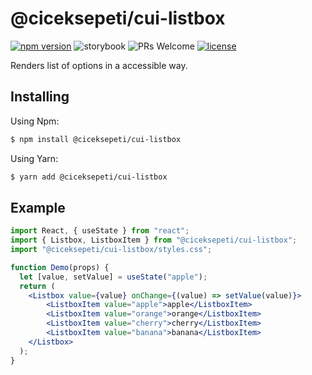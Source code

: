 # @ciceksepeti/cui-listbox

[![npm version](https://img.shields.io/npm/v/@ciceksepeti/cui-listbox.svg?style=flat)](https://www.npmjs.com/package/@ciceksepeti/cui-listbox) ![storybook](https://shields.io/badge/storybook-white?logo=storybook&style=flat) ![PRs Welcome](https://img.shields.io/badge/PRs-welcome-brightgreen.svg) [![license](https://img.shields.io/badge/license-MIT-blue.svg)](https://github.com/ciceksepetitech/cactus-ui/blob/HEAD/LICENSE)

Renders list of options in a accessible way.

## Installing
Using Npm:
```bash
$ npm install @ciceksepeti/cui-listbox
```
Using Yarn:
```bash
$ yarn add @ciceksepeti/cui-listbox
```

## Example

```jsx
import React, { useState } from "react";
import { Listbox, ListboxItem } from "@ciceksepeti/cui-listbox";
import "@ciceksepeti/cui-listbox/styles.css";

function Demo(props) {
  let [value, setValue] = useState("apple");
  return (
    <Listbox value={value} onChange={(value) => setValue(value)}>
        <ListboxItem value="apple">apple</ListboxItem>
        <ListboxItem value="orange">orange</ListboxItem>
        <ListboxItem value="cherry">cherry</ListboxItem>
        <ListboxItem value="banana">banana</ListboxItem>
    </Listbox>
  );
}
```